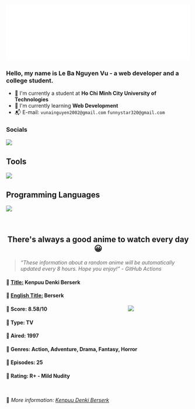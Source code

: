 
<img src="svg/nai.svg" />

<br />

<h3>Hello, my name is <strong>Le Ba Nguyen Vu</strong> - a web developer and a college student.</h3>

- 🏫 I'm currently a student at **Ho Chi Minh City University of Technologies**
- 👀 I'm currently learning **Web Development**
- 📬 E-mail: `vunainguyen2002@gmail.com` `funnystar320@gmail.com`


<h3>Socials</h3>
<a target="_blank" href="https://instagram.com/vu.le1352"><img src="https://skillicons.dev/icons?i=instagram" /></a>

<p>
  <h2>Tools</h2>
  <a href="https://skillicons.dev">
    <img src="https://skillicons.dev/icons?i=git,dotnet,mongodb,express,react,nodejs,bootstrap,tailwind,laravel&theme=dark&perline=3" />
  </a>

  <br />

  <h2>Programming Languages</h2>

  <a href="https://skillicons.dev">
    <img src="https://skillicons.dev/icons?i=javascript,typescript,html,css,cs,php&theme=dark&perline=3" />
  </a>
</p>

<br />

<h2 align="center">There's always a good anime to watch every day 😀</h2>

<blockquote>
<i>
<q>These information about a random anime will be automatically updated every 8 hours. Hope you enjoy!</q> - GitHub Actions
</i>
</blockquote>

<h4>
  <strong>🥭 <u>Title:</u></strong> Kenpuu Denki Berserk
</h4>

<h4>🌿 <u>English Title:</u> Berserk</h4>

<img align="right" width="170" src=https://cdn.myanimelist.net/images/anime/1384/119988.jpg />

<h4>🌱 Score: 8.58/10</h4>

<h4>🌲 Type: TV</h4>

<h4>🌴 Aired: 1997</h4>

<h4>🌵 Genres: Action, Adventure, Drama, Fantasy, Horror</h4>

<h4>🥑 Episodes: 25</h4>

<h4>🍏 Rating: R+ - Mild Nudity</h4>

<br />

🍂 *More information: [Kenpuu Denki Berserk](https://myanimelist.net/anime/33/Kenpuu_Denki_Berserk)*
    